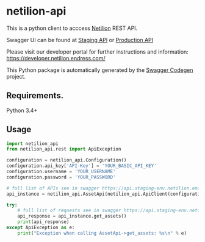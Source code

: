 # netilion-api

This is a python client to acccess [Netilion](https://netilion.endress.com/) REST API.

Swagger UI can be found at [Staging API](https://api.staging-env.netilion.endress.com/doc/v1/)
or [Production API](https://api.netilion.endress.com/doc/v1/)

Please visit our developer portal for further instructions and information: https://developer.netilion.endress.com/ 

This Python package is automatically generated by the [Swagger Codegen](https://github.com/swagger-api/swagger-codegen) project.

## Requirements.

Python 3.4+

## Usage

```python
import netilion_api
from netilion_api.rest import ApiException

configuration = netilion_api.Configuration()
configuration.api_key['API-Key'] = 'YOUR_BASIC_API_KEY'
configuration.username = 'YOUR_USERNAME'
configuration.password = 'YOUR_PASSWORD'

# full list of APIs see in swagger https://api.staging-env.netilion.endress.com/doc/v1/
api_instance = netilion_api.AssetApi(netilion_api.ApiClient(configuration))

try:
    # full list of requests see in swagger https://api.staging-env.netilion.endress.com/doc/v1/
    api_response = api_instance.get_assets()
    print(api_response)
except ApiException as e:
    print("Exception when calling AssetApi->get_assets: %s\n" % e)

```